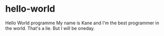 # hello-world
Hello World programme
My name is Kane and I'm the best programmer in the world. That's a lie. But I will be oneday.
